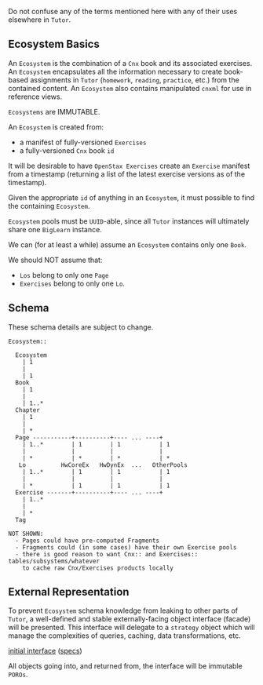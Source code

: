 Do not confuse any of the terms mentioned here with any of their uses elsewhere in `Tutor`.

## Ecosystem Basics

An `Ecosystem` is the combination of a `Cnx` book and its associated exercises.
An `Ecosystem` encapsulates all the information necessary to create book-based assignments in `Tutor` (`homework`, `reading`, `practice`, etc.) from the contained content.
An `Ecosystem` also contains manipulated `cnxml` for use in reference views.

`Ecosystems` are IMMUTABLE.

An `Ecosystem` is created from:

* a manifest of fully-versioned `Exercises`
* a fully-versioned `Cnx` book `id`

It will be desirable to have `OpenStax Exercises` create an `Exercise` manifest from a timestamp (returning a list of the latest exercise versions as of the timestamp).

Given the appropriate `id` of anything in an `Ecosystem`, it must possible to find the containing `Ecosystem`.

`Ecosystem` pools must be `UUID`-able, since all `Tutor` instances will ultimately share one `BigLearn` instance.

We can (for at least a while) assume an `Ecosystem` contains only one `Book`.

We should NOT assume that:

* `Los` belong to only one `Page` 
* `Exercises` belong to only one `Lo`.

## Schema

These schema details are subject to change.

```
Ecosystem::

  Ecosystem
    | 1
    |
    | 1
  Book
    | 1
    |
    | 1..*
  Chapter
    | 1
    |
    | *
  Page -----------+----------+---- ... ----+
    | 1..*        | 1        | 1           | 1
    |             |          |             |
    | *           | *        | *           | *
   Lo          HwCoreEx   HwDynEx  ...   OtherPools
    | 1..*        | 1        | 1           | 1
    |             |          |             |
    | *           | 1        | 1           | 1
  Exercise -------+----------+---- ... ----+
    | 1..*
    |
    | *
  Tag

NOT SHOWN:
  - Pages could have pre-computed Fragments
  - Fragments could (in some cases) have their own Exercise pools
  - there is good reason to want Cnx:: and Exercises:: tables/subsystems/whatever
    to cache raw Cnx/Exercises products locally
```

## External Representation

To prevent `Ecosystem` schema knowledge from leaking to other parts of `Tutor`, a well-defined and stable externally-facing object interface (facade) will be presented.  This interface will delegate to a `strategy` object which will manage the complexities of queries, caching, data transformations, etc.

[initial interface](https://github.com/openstax/tutor-server/blob/klb_content_abstractions/app/subsystems/ecosystem/ecosystem.rb) ([specs](https://github.com/openstax/tutor-server/blob/klb_content_abstractions/spec/subsystems/ecosystem/ecosystem_spec.rb))

All objects going into, and returned from, the interface will be immutable `POROs`.
